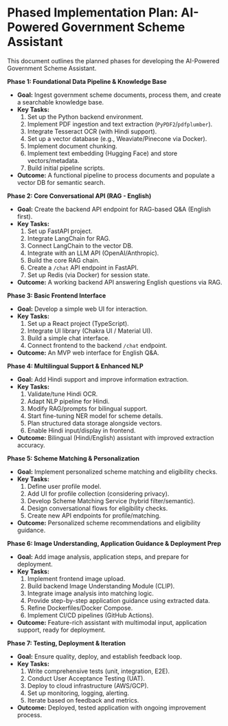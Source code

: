 # Phased Implementation Plan: AI-Powered Government Scheme Assistant

This document outlines the planned phases for developing the AI-Powered Government Scheme Assistant.

**Phase 1: Foundational Data Pipeline & Knowledge Base**

*   **Goal:** Ingest government scheme documents, process them, and create a searchable knowledge base.
*   **Key Tasks:**
    1.  Set up the Python backend environment.
    2.  Implement PDF ingestion and text extraction (`PyPDF2`/`pdfplumber`).
    3.  Integrate Tesseract OCR (with Hindi support).
    4.  Set up a vector database (e.g., Weaviate/Pinecone via Docker).
    5.  Implement document chunking.
    6.  Implement text embedding (Hugging Face) and store vectors/metadata.
    7.  Build initial pipeline scripts.
*   **Outcome:** A functional pipeline to process documents and populate a vector DB for semantic search.

**Phase 2: Core Conversational API (RAG - English)**

*   **Goal:** Create the backend API endpoint for RAG-based Q&A (English first).
*   **Key Tasks:**
    1.  Set up FastAPI project.
    2.  Integrate LangChain for RAG.
    3.  Connect LangChain to the vector DB.
    4.  Integrate with an LLM API (OpenAI/Anthropic).
    5.  Build the core RAG chain.
    6.  Create a `/chat` API endpoint in FastAPI.
    7.  Set up Redis (via Docker) for session state.
*   **Outcome:** A working backend API answering English questions via RAG.

**Phase 3: Basic Frontend Interface**

*   **Goal:** Develop a simple web UI for interaction.
*   **Key Tasks:**
    1.  Set up a React project (TypeScript).
    2.  Integrate UI library (Chakra UI / Material UI).
    3.  Build a simple chat interface.
    4.  Connect frontend to the backend `/chat` endpoint.
*   **Outcome:** An MVP web interface for English Q&A.

**Phase 4: Multilingual Support & Enhanced NLP**

*   **Goal:** Add Hindi support and improve information extraction.
*   **Key Tasks:**
    1.  Validate/tune Hindi OCR.
    2.  Adapt NLP pipeline for Hindi.
    3.  Modify RAG/prompts for bilingual support.
    4.  Start fine-tuning NER model for scheme details.
    5.  Plan structured data storage alongside vectors.
    6.  Enable Hindi input/display in frontend.
*   **Outcome:** Bilingual (Hindi/English) assistant with improved extraction accuracy.

**Phase 5: Scheme Matching & Personalization**

*   **Goal:** Implement personalized scheme matching and eligibility checks.
*   **Key Tasks:**
    1.  Define user profile model.
    2.  Add UI for profile collection (considering privacy).
    3.  Develop Scheme Matching Service (hybrid filter/semantic).
    4.  Design conversational flows for eligibility checks.
    5.  Create new API endpoints for profile/matching.
*   **Outcome:** Personalized scheme recommendations and eligibility guidance.

**Phase 6: Image Understanding, Application Guidance & Deployment Prep**

*   **Goal:** Add image analysis, application steps, and prepare for deployment.
*   **Key Tasks:**
    1.  Implement frontend image upload.
    2.  Build backend Image Understanding Module (CLIP).
    3.  Integrate image analysis into matching logic.
    4.  Provide step-by-step application guidance using extracted data.
    5.  Refine Dockerfiles/Docker Compose.
    6.  Implement CI/CD pipelines (GitHub Actions).
*   **Outcome:** Feature-rich assistant with multimodal input, application support, ready for deployment.

**Phase 7: Testing, Deployment & Iteration**

*   **Goal:** Ensure quality, deploy, and establish feedback loop.
*   **Key Tasks:**
    1.  Write comprehensive tests (unit, integration, E2E).
    2.  Conduct User Acceptance Testing (UAT).
    3.  Deploy to cloud infrastructure (AWS/GCP).
    4.  Set up monitoring, logging, alerting.
    5.  Iterate based on feedback and metrics.
*   **Outcome:** Deployed, tested application with ongoing improvement process. 